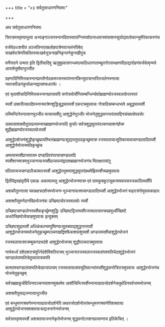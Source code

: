 +++
title = "०३ सर्वतुसाधारणनियमाः"

+++

अथ सर्वतुसाधारणनियमाः

त्रिरात्रमस्पृश्याभूत्वा अभ्यङ्गाञ्जनस्नानदिवास्वापाग्निस्पर्शदन्तधावनमांसाशनसूर्याद्यवलोकान्‍भूमौरेकाकरणंच

वर्जयेदधःशयीत अञ्जलिनाताम्रलोहपात्रेणवाजलंनपिबेत्‌ याखर्वपात्रेणपिबतितस्याःखर्वःपुत्रःनखनिकृन्तनेकुनखीपुत्रः

पर्णेनपाने उन्मत्त इति द्वितीयादिषु ऋतुषुप्रवासगन्धमाल्यादिधारणताम्बूलगोरसभक्षणपीठाद्यारोहणंवर्जयेत्मृन्मये आयसेभूमौवाभुञ्जीत

ग्रहणादिनिमित्तकस्नानप्राप्तौनोदकमज्जनरूपंस्नानंकिन्तुपात्रान्तरितजलेनस्नात्वा नवस्त्रपीडनंकुर्यान्नान्यद्वासश्चधारयेत्‍ ।

एवं मृताशौचादिनिमित्तकस्नानप्राप्तावपि सगोत्रयोर्योनिसम्बन्धिन्योर्वाब्राह्मण्योरजस्वलयोःपरस्परं

स्पर्शे उक्तरीत्यातदैवस्नानमात्रेणशुद्धिःबुद्ध्यास्पर्शे एकरात्रमुपवासः गोत्रादिसम्बन्धाभावे अबुद्ध्यास्पर्शे

तस्मिन्दिनेस्नात्वानभुञ्जीत मत्यास्पर्शेतु आशुद्धेर्नभुञ्जीत्‍ भोजनेतुशुद्ध्यनन्तरंतावद्दिनसंख्ययोपवसेत्‍

उपवासाशक्तौतुतत्प्रत्याम्नायब्राह्मणभोजनादि कुर्यात्‍ सर्वत्रशुद्ध्युत्तरंपञ्चगव्याशनंज्ञेयम्‍ शूद्रीब्राह्मण्योरजस्वलयोःस्पर्शे

आशुद्धेरबोजनंशुद्धौकृच्छ्रप्रायश्चित्तंब्राह्मण्याःशूद्यास्तुपादकृच्छ्रमात्रम्‍ रजस्वलायाःसूतिकायावाचाण्डालादिस्पर्शे आशुद्धेर्नभोजनमतिकृच्छ्रंच

अमत्यास्पर्शेप्राजापत्यम्‍ दण्डादिपरंपरयाचाण्डालादि स्पर्शेशानमात्रम्‌भुञ्जानायाःस्पर्शेप्राजापत्यंद्वादशब्राह्मनभोजनंच मिताक्षरायांतु

पतितात्यजचाण्डालैःकामतःस्पर्शे आशुद्धेरभुक्त्वाशुद्ध्युत्तरंप्रथमेह्निस्पर्शेत्र्यहमुपवासः

द्वितीयेद्व्यहंतृतीये एकाहः अकामतस्तु आशुद्धेरभोजनमात्रम्‍ एवं ग्रामकुक्कुटसूकरश्ववायसरजकादिस्पर्शेपि

अशकौतुस्नात्वा यवन्नक्षत्रदर्शनमभोजनम्‍ भूञ्जानायाःश्वचाण्डालादिस्पर्शे आशुद्धेरभोजनं षड्‌रात्रंगोमूयावकाहारः

अशक्तौसुवर्णदानंविप्रभोजनंवा उच्छिष्टयोरजस्वलयोः स्पर्शे

उच्छिष्टचाण्डालेनस्पर्शेवाकृच्छ्रेणशुद्धिः उच्छिष्टद्विजस्पर्शेरजस्वलायास्त्रयहमूर्ध्वोच्छिष्टे अधरोच्छिष्टेत्वेकाहमुपवासः इत्युक्तम्

उच्छिष्टशुद्रस्पर्शे अधिकंकल्प्यम्पुष्पिण्याःसूतक्याद्यशुद्धनरस्पर्शे आशुद्धेरभोजनमभोजनेतुकृच्छ्रम्पञ्चनखद्विशफैकशफशुस्पर्शे अण्डजस्पर्शेचाशुद्धेरभोजनं

रजस्वलायाःश्वजम्बुकगदभदंशे आशुद्धेरभोजनम् शुद्धौपञ्चरात्रमुपवासः

नाभेरूर्ध्वं दंशेदशरात्रंमूर्ध्निदंशेविंशतिरात्रम् भुञ्जानारजस्वलारजस्वलांपश्यतिचेदाशुद्धेरभोजनं चाण्डालंपश्यतिचेदुपवासत्रयमपि

कामतश्चाण्डालंपश्यतिचेत्प्राजापत्यम् रजस्वलायाःशवसूतिकाभ्यांस्पर्शेशुद्ध्यन्तेत्रिरात्रमुपवासः आशुद्धेरभोजनंच भोजनेतुकृच्छ्रम्

सर्वत्रब्रह्मकूर्चविधिनापञ्चगव्याशनमुक्तमेव आशौचिभिःस्पर्शेस्नानात्प्राग्रजोदर्शनेचतुर्थदिनपर्यन्तमभोजनम्

अशक्तौतुसद्यःस्नात्वाभुञ्जीत

एवं बन्धुमरणश्रवणेस्नानात्प्राग्रजोदर्शनेपि तथारजोदर्शनोत्तरंबन्धुमरणश्रवणेपिशक्तायाः आशुद्धेरभोजनमशक्तायाःसद्यःस्नानेनभोजनम्

सर्वत्रास्पृश्यस्पर्शे अशक्तायाःस्नानेकृतेभोजनम् शुद्ध्यन्तेऽनशनप्रत्याम्नाय इतिकेचित् ।
